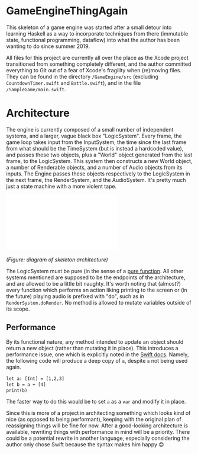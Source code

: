 # GameEngineThingAgain

This skeleton of a game engine was started after a small detour into learning Haskell as a way to incorporate techniques from there (immutable state, functional programming, dataflow) into what the author has been wanting to do since summer 2019.

All files for this project are currently all over the place as the Xcode project transitioned from something completely different, and the author committed everything to Git out of a fear of Xcode's fragility when (re)moving files. They can be found in the directory `/GameEngine/src` (excluding `CountdownTimer.swift` and `Battle.swift`), and in the file `/SampleGame/main.swift`.

# Architecture

The engine is currently composed of a small number of independent systems, and a larger, vague black box "LogicSystem". Every frame, the game loop takes input from the InputSystem, the time since the last frame from what should be the TimeSystem (but is instead a hardcoded value), and passes these two objects, plus a "World" object generated from the last frame, to the LogicSystem. This system then constructs a new World object, a number of Renderable objects, and a number of Audio objects from its inputs. The Engine passes these objects respectively to the LogicSystem in the next frame, the RenderSystem, and the AudioSystem. It's pretty much just a state machine with a more violent tape. 

![Skeleton architecture](/GameEngine/docs/architecturediagram.pdf)

*(Figure: diagram of skeleton architecture)*

The LogicSystem must be pure (in the sense of a [pure function](https://en.wikipedia.org/wiki/Pure_function). All other systems mentioned are supposed to be the endpoints of the architecture, and are allowed to be a little bit naughty. It's worth noting that (almost?) every function which performs an action liking printing to the screen or (in the future) playing audio is prefixed with "do", such as in `RenderSystem.doRender`. No method is allowed to mutate variables outside of its scope.

## Performance

By its functional nature, any method intended to update an object should return a new object (rather than mutating it in place). This introduces a performance issue, one which is explicitly noted in the [Swift docs](https://github.com/apple/swift/blob/master/docs/OptimizationTips.rst#advice-use-inplace-mutation-instead-of-object-reassignment). Namely, the following code will produce a deep copy of `a`, despite `a` not being used again.
```
let a: [Int] = [1,2,3]
let b = a + [4]
print(b)
```
The faster way to do this would be to set `a` as a `var` and modify it in place.

Since this is more of a project in architecting something which looks kind of nice (as opposed to being performant), keeping with the original plan of reassigning things will be fine for now. After a good-looking architecture is available, rewriting things with performance in mind will be a priority. There could be a potential rewrite in another language, especially considering the author only chose Swift because the syntax makes him happy 😊
